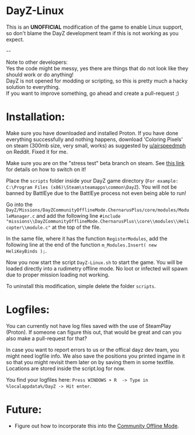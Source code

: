 # DayZ-Linux

This is an **UNOFFICIAL** modification of the game to enable Linux support, so don't blame the DayZ development team if this is not working as you expect. 

-- 

Note to other developers:  
Yes the code might be messy, yes there are things that do not look like they should work or do anything!  
DayZ is not opened for modding or scripting, so this is pretty much a hacky solution to everything.  
If you want to improve something, go ahead and create a pull-request ;)

# Installation:
Make sure you have downloaded and installed Proton. If you have done everything successfully and nothing happens, download 'Coloring Pixels' on steam (300mb size, very small, works) as suggested by [u/airspeedmph](https://www.reddit.com/user/airspeedmph) on Reddit. Fixed it for me.

Make sure you are on the "stress test" beta branch on steam. See [this link](https://dayz.com/blog/0-63-stress-tests) for details on how to switch on it!  

Place the ```scripts``` folder inside your DayZ game directory (```For example: C:\Program Files (x86)\Steam\steamapps\common\DayZ```).
You will not be banned by BattlEye due to the BattlEye process not even being able to run!

Go into the ```DayZ/Missions/DayZCommunityOfflineMode.ChernarusPlus/core/modules/ModuleManager.c``` and add the following line ```#include "missions\\DayZCommunityOfflineMode.ChernarusPlus\\core\\modules\\Helicopter\\module.c"``` at the top of the file.

In the same file, where it has the function ```RegisterModules```, add the following line at the end of the function ```m_Modules.Insert( new HeliKeyBinds );```.

Now you now start the script ```DayZ-Linux.sh``` to start the game. You will be loaded directly into a rudimetry offline mode. No loot or infected will spawn due to proper mission loading not working.

To uninstall this modification, simple delete the folder ```scripts```.

# Logfiles:
You can currently not have log files saved with the use of SteamPlay (Proton). If someone can figure this out, that would be great and can you also make a pull-request for that?

In case you want to report errors to us or the offical dayz dev team, you might need logfile info.
We also save the positions you printed ingame in it so that you might revisit them later on by saving them in some textfile.
Locations are stored inside the script.log for now.

You find your logfiles here: ```Press WINDOWS + R  -> Type in %localappdata%/DayZ -> Hit enter```. 

# Future:

* Figure out how to incorporate this into the [Community Offline Mode](https://github.com/Arkensor/DayZCommunityOfflineMode).  